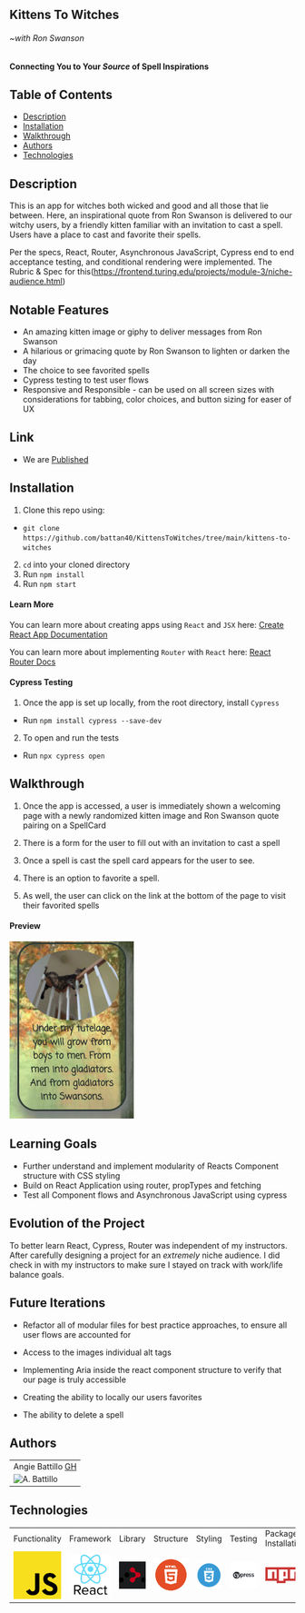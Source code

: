 ## Kittens To Witches
###### *~with Ron Swanson*
#### Connecting You to Your *Source* of Spell Inspirations


## Table of Contents
* [Description](#description)
* [Installation](#installation)
* [Walkthrough](#walkthrough)
* [Authors](#authors)
* [Technologies](#technologies)

## Description

This is an app for witches both wicked and good and all those that lie between.  Here, an inspirational quote from Ron Swanson is delivered to our witchy users, by a friendly kitten familiar with an invitation to cast a spell. Users have a place to cast and favorite their spells.

Per the specs, React, Router, Asynchronous JavaScript, Cypress end to end acceptance testing, and conditional rendering were implemented. The Rubric & Spec for this(https://frontend.turing.edu/projects/module-3/niche-audience.html)

## Notable Features

* An amazing kitten image or giphy to deliver messages from Ron Swanson
* A hilarious or grimacing quote by Ron Swanson to lighten or darken the day
* The choice to see favorited spells
* Cypress testing to test user flows
* Responsive and Responsible - can be used on all screen sizes with considerations for tabbing, color choices, and button sizing for easer of UX

## Link

* We are [Published](kittensToWitches.surge.sh)

## Installation

1. Clone this repo using:
  * `git clone`  `https://github.com/battan40/KittensToWitches/tree/main/kittens-to-witches`
2. `cd` into your cloned directory
3. Run `npm install`
4. Run `npm start`

#### Learn More

You can learn more about creating apps using `React` and `JSX` here: [Create React App Documentation](https://create-react-app.dev/docs/getting-started/)

You can learn more about implementing `Router` with `React` here: [React Router Docs](https://reactrouter.com/)


#### Cypress Testing

1. Once the app is set up locally, from the root directory, install `Cypress`
  * Run `npm install cypress --save-dev`
2. To open and run the tests
  * Run `npx cypress open`

## Walkthrough

1. Once the app is accessed, a user is immediately shown a welcoming page with a newly randomized kitten image and Ron Swanson quote pairing on a SpellCard

2. There is a form for the user to fill out with an invitation to cast a spell

3. Once a spell is cast the spell card appears for the user to see.

4. There is an option to favorite a spell.

5. As well, the user can click on the link at the bottom of the page to visit their favorited spells

#### Preview

![Swansons](./src/assets/boys-men-swansons.png?raw=true)

## Learning Goals

* Further understand and implement modularity of Reacts Component structure with CSS styling
* Build on React Application using router, propTypes and fetching
* Test all Component flows and Asynchronous JavaScript using cypress

## Evolution of the Project

To better learn React, Cypress, Router was independent of my instructors. After carefully designing a project for an *extremely* niche audience. I did check in with my instructors to make sure I stayed on track with work/life balance goals.

## Future Iterations

* Refactor all of modular files for best practice approaches, to ensure all user flows are accounted for

* Access to the images individual alt tags

* Implementing Aria inside the react component structure to verify that our page is truly accessible

* Creating the ability to locally our users favorites

* The ability to delete a spell

## Authors

<table>
    <tr>
        <td> Angie Battillo <a href="https://github.com/battan40">GH</td>
    </tr>
    </tr>
        <td><img src="https://avatars.githubusercontent.com/u/58871312?v=4" alt="A. Battillo" width="125" height="auto" /></td>
    </tr>
</table>

## Technologies

<table>
    <tr>
        <td>Functionality</td>
        <td>Framework</td>
        <td>Library</td>
        <td>Structure</td>
        <td>Styling</td>
        <td>Testing</td>
        <td>Package Installation</td>
    </tr>
    </tr>
        <td><img src="./src/assets/js-icon.png" alt="javascript" width="100" height="auto" /></td>
        <td><img src="./src/assets/reactjs-logo.jpeg" alt="react" width="100" height="auto" /></td>
          <td><img src="./src/assets/router-icon.png" alt="router" width="100" height="auto" /></td>
        <td><img src="./src/assets/html-logo.png" alt="html" width="100" height="auto" /></td>
        <td><img src="./src/assets/css-logo.png" alt="css" width="100" height="auto" /></td>
        <td><img src="./src/assets/cypress-logo.jpeg" alt="cypress" width="100" height="auto" /></td>
        <td><img src="./src/assets/npm.png" alt="npm" width="100" height="auto" /></td>
    </tr>
</table>
